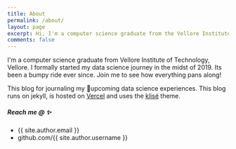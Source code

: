 ```yaml
---
title: About
permalink: /about/
layout: page
excerpt: Hi, I'm a computer science graduate from the Vellore Institute of Technology, Vellore. This blog is for journaling my upcoming experiences.
comments: false
---
```


I'm a computer science graduate from Vellore Institute of Technology, Vellore. I formally started my data science journey in the midst of 2019. Its been a bumpy ride ever since. Join me to see how everything pans along!

This blog for journaling my 🎒upcoming data science experiences. This blog runs on jekyll, is hosted on [Vercel](https://vercel.com/) and uses the <a href="https://github.com/piharpi/jekyll-klise" target="_blank" rel="noopener">klisé</a> theme.

##### Reach me @ ✨

- {{ site.author.email }}
- github.com/{{ site.author.username }}
